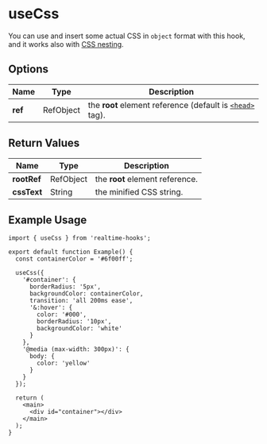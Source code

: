 # useCss

You can use and insert some actual CSS in `object` format with this hook, and it works also with [CSS nesting](https://developer.mozilla.org/en-US/docs/Web/CSS/CSS_nesting/Using_CSS_nesting).

## Options

| Name    | Type      | Description                                                                                                                 |
| ------- | --------- | --------------------------------------------------------------------------------------------------------------------------- |
| **ref** | RefObject | the **root** element reference (default is [`<head>`](https://developer.mozilla.org/en-US/docs/Web/HTML/Element/head) tag). |

## Return Values

| Name        | Type      | Description                     |
| ----------- | --------- | ------------------------------- |
| **rootRef** | RefObject | the **root** element reference. |
| **cssText** | String    | the minified CSS string.        |

## Example Usage

```tsx
import { useCss } from 'realtime-hooks';

export default function Example() {
  const containerColor = '#6f00ff';

  useCss({
    '#container': {
      borderRadius: '5px',
      backgroundColor: containerColor,
      transition: 'all 200ms ease',
      '&:hover': {
        color: '#000',
        borderRadius: '10px',
        backgroundColor: 'white'
      }
    },
    '@media (max-width: 300px)': {
      body: {
        color: 'yellow'
      }
    }
  });

  return (
    <main>
      <div id="container"></div>
    </main>
  );
}
```
